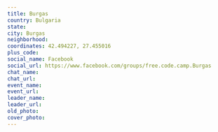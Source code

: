 ```yaml
---
title: Burgas
country: Bulgaria
state: 
city: Burgas
neighborhood: 
coordinates: 42.494227, 27.455016
plus_code:
social_name: Facebook
social_url: https://www.facebook.com/groups/free.code.camp.Burgas
chat_name:
chat_url:
event_name:
event_url:
leader_name:
leader_url:
old_photo: 
cover_photo:
---
```

